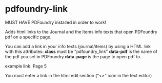 # pdfoundry-link
MUST HAVE PDFoundry installed in order to work!

Adds html links to the Journal and the Items info texts that open PDFoundry pdf on a specific page.

You can add a link in your info texts (journal/items) by using a HTML link with this attributes:
**class** must be "pdfoundry_link"
**data-pdf** is the name of the pdf you set in PDFoundry
**data-page** is the page to open pdf to.

example link:
<a class="pdfoundry_link" data-pdf="the_name_of_your_pdf" data-page="5">Page 5</a>

You must enter a link in the html edit section ("<>" icon in the text editor)
